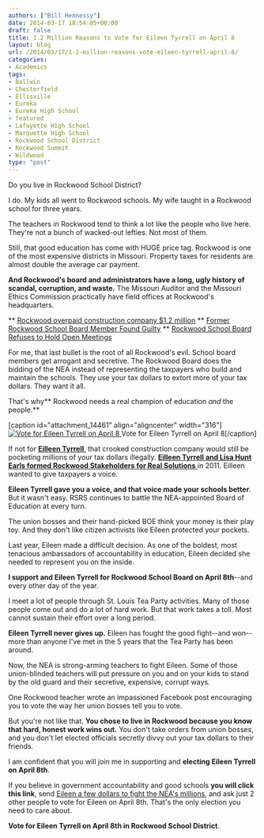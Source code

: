 ```yaml
---
authors: ["Bill Hennessy"]
date: 2014-03-17 18:54:05+00:00
draft: false
title: 1.2 Million Reasons to Vote for Eileen Tyrrell on April 8
layout: blog
url: /2014/03/17/1-2-million-reasons-vote-eileen-tyrrell-april-8/
categories:
- Academics
tags:
- Ballwin
- Chesterfield
- Ellisville
- Eureka
- Eureka High School
- featured
- Lafayette High School
- Marquette High School
- Rockwood School District
- Rockwood Summit
- Wildwood
type: "post"
---
```


Do you live in Rockwood School District?

I do. My kids all went to Rockwood schools. My wife taught in a Rockwood school for three years.

The teachers in Rockwood tend to think a lot like the people who live here. They're not a bunch of wacked-out lefties. Not most of them.

Still, that good education has come with HUGE price tag. Rockwood is one of the most expensive districts in Missouri. Property taxes for residents are almost double the average car payment.

**And Rockwood's board and administrators have a long, ugly history of scandal, corruption, and waste.** The Missouri Auditor and the Missouri Ethics Commission practically have field offices at Rockwood's headquarters.




** [Rockwood overpaid construction company $1.2 million](https://www.stltoday.com/news/local/education/rockwood-overpaid-construction-management-firm-by-million-audit-says/article_1595410f-32d3-5c29-ae4c-6c152d10103e.html)
** [Former Rockwood School Board Member Found Guilty](https://www.ktrs.com/news/local-news/item/11916-former-rockwood-school-board-member-guilty-of-conflict)
** [Rockwood School Board Refuses to Hold Open Meetings](https://www.kmov.com/news/editors-pick/Rockwood--207974571.html)


For me, that last bullet is the root of all Rockwood's evil. School board members get arrogant and secretive. The Rockwood Board does the bidding of the NEA instead of representing the taxpayers who build and maintain the schools. They use your tax dollars to extort more of your tax dollars. They want it all.

That's why** Rockwood needs a real champion of education _and_ the people.**

[caption id="attachment_14461" align="aligncenter" width="316"][![Vote for Eileen Tyrrell on April 8](https://hennessysview.com/wp-content/uploads/2014/03/eileen-tyrrell.png)
](https://rockwoodcitizensforeileentyrrell.com/about/) Vote for Eileen Tyrrell on April 8[/caption]

If not for [**Eilleen Tyrrell**,](https://rockwoodcitizensforeileentyrrell.com/about/) that crooked construction company would still be pocketing millions of your tax dollars illegally. [**Eilleen Tyrrell and Lisa Hunt Earls formed Rockwood Stakeholders for Real Solutions** ](https://rsdstakeholders.org/)in 2011. Eilleen wanted to give taxpayers a voice.

**Eileen Tyrrell gave you a voice, and that voice made your schools better**. But it wasn't easy. RSRS continues to battle the NEA-appointed Board of Education at every turn.

The union bosses and their hand-picked BOE think your money is their play toy. And they don't like citizen activists like Eileen protected your pockets.

Last year, Eileen made a difficult decision. As one of the boldest, most tenacious ambassadors of accountability in education, Eileen decided she needed to represent you on the inside.

**I support and Eileen Tyrrell for Rockwood School Board on April 8th**--and every other day of the year.

I meet a lot of people through St. Louis Tea Party activities. Many of those people come out and do a lot of hard work. But that work takes a toll. Most cannot sustain their effort over a long period.

**Eileen Tyrrell never gives up.** Eileen has fought the good fight--and won--more than anyone I've met in the 5 years that the Tea Party has been around.

Now, the NEA is strong-arming teachers to fight Eileen. Some of those union-blinded teachers will put pressure on you and on your kids to stand by the old guard and their secretive, expensive, corrupt ways.

One Rockwood teacher wrote an impassioned Facebook post encouraging you to vote the way her union bosses tell you to vote.

But you're not like that. **You chose to live in Rockwood because you know that hard, honest work wins out.** You don't take orders from union bosses, and you don't let elected officials secretly divvy out your tax dollars to their friends.

I am confident that you will join me in supporting and **electing Eileen Tyrrell on April 8th**.

If you believe in government accountability and good schools **you will click this link**, send [Eileen a few dollars to fight the NEA's millions](https://fundly.com/citizens-for-eileen-tyrrell), and ask just 2 other people to vote for Eileen on April 8th. That's the only election you need to care about.

**Vote for Eileen Tyrrell on April 8th in Rockwood School District**.




